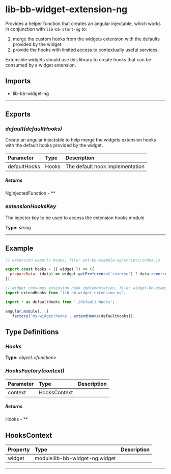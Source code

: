 # lib-bb-widget-extension-ng

Provides a helper function that creates an angular injectable, which works in conjunction
with `lib-bb-start-ng` to:
 1. merge the custom hooks from the widgets extension with the defaults provided by the widget.
 2. provide the hooks with limited access to contextually useful services.

Extensible widgets should use this library to create hooks that can be consumed by a widget
extension.

## Imports

* lib-bb-widget-ng

---

## Exports


### *default(defaultHooks)*

Create an angular injectable to help merge the widgets extension hooks with the default hooks
provided by the widget.

| Parameter | Type | Description |
| :-- | :-- | :-- |
| defaultHooks | Hooks | The default hook implementation |

##### Returns

NgInjectedFunction - **
### *extensionHooksKey*

The injector key to be used to access the extension hooks module

**Type:** *string*


---

## Example

```javascript
// extension exports hooks, file: ext-bb-example-ng/scripts/index.js

export const hooks = ({ widget }) => ({
  prepareData: (data) => widget.getPreference('reverse') ? data.reverse() : data,
});

// widget consumes extension hook implementation, file: widget-bb-example-ng/scripts/index.js
import extendHooks from 'lib-bb-widget-extension-ng';

import * as defaultHooks from './default-hooks';

angular.module(...)
  .factory('my-widget:hooks', extendHooks(defaultHooks));
```

## Type Definitions

### *Hooks*


**Type:** *object.&lt;function&gt;*


### *HooksFactory(context)*


| Parameter | Type | Description |
| :-- | :-- | :-- |
| context | HooksContext |  |

##### Returns

Hooks - **

## HooksContext


| Property | Type | Description |
| :-- | :-- | :-- |
| widget | module:lib-bb-widget-ng.widget |  |

---
